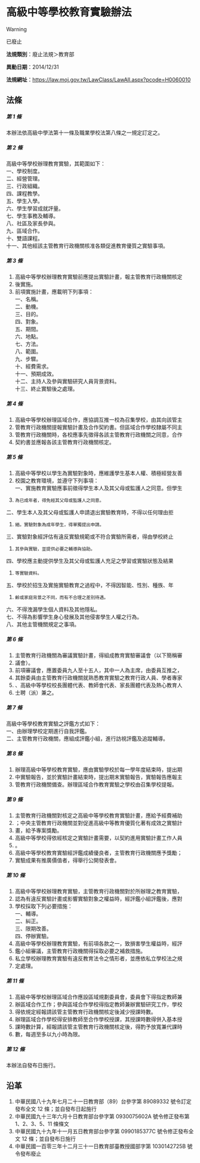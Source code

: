 # 高級中等學校教育實驗辦法


> [!WARNING]
> 已廢止


**法規類別**：廢止法規＞教育部

**異動日期**：2014/12/31  

**法規網址**：https://law.moj.gov.tw/LawClass/LawAll.aspx?pcode=H0060010



## 法條
##### 第 1 條
本辦法依高級中學法第十一條及職業學校法第八條之一規定訂定之。

##### 第 2 條
高級中等學校辦理教育實驗，其範圍如下：  
一、學校制度。  
二、經營管理。  
三、行政組織。  
四、課程教學。  
五、學生入學。  
六、學生學習成就評量。  
七、學生事務及輔導。  
八、社區及家長參與。  
九、區域合作。  
十、雙語課程。  
十一、其他經該主管教育行政機關核准各類促進教育優質之實驗事項。

##### 第 3 條
1. 高級中等學校辦理教育實驗前應提出實驗計畫，報主管教育行政機關核定
1. 後實施。
1. 前項實施計畫，應載明下列事項：  
一、名稱。  
二、動機。  
三、目的。  
四、對象。  
五、期間。  
六、地點。  
七、方法。  
八、範圍。  
九、步驟。  
十、經費需求。  
十一、預期成效。  
十二、主持人及參與實驗研究人員背景資料。  
十三、終止實驗後之處理。

##### 第 4 條
1. 高級中等學校辦理區域合作，應協調互推一校為召集學校，由其向該管主
1. 管教育行政機關提報實驗計畫及合作契約書。但區域合作學校隸屬不同主
1. 管教育行政機關時，各校應事先徵得各該主管教育行政機關之同意，合作
1. 契約書並應報各該主管教育行政機關核定。

##### 第 5 條
1. 高級中等學校以學生為實驗對象時，應維護學生基本人權、積極經營友善
1. 校園之教育環境，並遵守下列事項：  
一、實施教育實驗應事前徵得學生本人及其父母或監護人之同意。但學生
1.     為已成年者，得免經其父母或監護人之同意。  
二、學生本人及其父母或監護人申請退出實驗教育時，不得以任何理由拒
1.     絕。實驗對象為成年學生，得單獨提出申請。  
三、實驗對象經評估有違反實驗規範或不符合實驗所需者，得由學校終止
1.     其參與實驗，並提供必要之輔導與協助。  
四、學校應主動提供學生及其父母或監護人充足之學習或實驗狀態及結果
1.     等實驗資料。  
五、學校於招生及實施實驗教育之過程中，不得因智能、性別、種族、年
1.     齡或家庭背景之不同，而有不合理之差別待遇。  
六、不得洩漏學生個人資料及其他隱私。  
七、不得為影響學生身心發展及其他侵害學生人權之行為。  
八、其他主管機關規定之事項。

##### 第 6 條
1. 主管教育行政機關為審議實驗計畫，得組成教育實驗審議會（以下簡稱審
1. 議會）。
1. 前項審議會，應置委員九人至十五人，其中一人為主席，由委員互推之，
1. 其餘委員由主管教育行政機關就熟悉教育實驗之教育行政人員、學者專家
1. 、高級中等學校校長團體代表、教師會代表、家長團體代表及熱心教育人
1. 士聘（派）兼之。

##### 第 7 條
高級中等學校教育實驗之評鑑方式如下：  
一、由辦理學校定期進行自我評鑑。  
二、主管教育行政機關，應組成評鑑小組，進行訪視評鑑及追蹤輔導。

##### 第 8 條
1. 辦理高級中等學校教育實驗，應由實驗學校於每一學年度結束時，提出期
1. 中實驗報告，並於實驗計畫結束時，提出期末實驗報告，實驗報告應報主
1. 管教育行政機關備查。辦理區域合作教育實驗之學校由召集學校提報。

##### 第 9 條
1. 主管教育行政機關對核定之高級中等學校教育實驗計畫，應給予經費補助
1. ；中央主管教育行政機關並對促進高級中等教育優質化著有成效之實驗計
1. 畫，給予專案獎勵。
1. 高級中等學校得依經核定之實驗計畫需要，以契約進用實驗計畫工作人員
1. 。
1. 高級中等學校教育實驗經評鑑成績優良者，主管教育行政機關應予獎勵；
1. 實驗成果有推廣價值者，得舉行公開發表會。

##### 第 10 條
1. 高級中等學校辦理教育實驗，主管教育行政機關對於所辦理之教育實驗，
1. 認為有違反實驗計畫或影響實驗對象之權益時，經評鑑小組評鑑後，應對
1. 學校採取下列必要措施：  
一、輔導。  
二、糾正。  
三、限期改善。  
四、停辦實驗。
1. 高級中等學校辦理教育實驗，有前項各款之一，致損害學生權益時，經評
1. 鑑小組審議，主管教育行政機關得採取必要之補救措施。
1. 私立學校辦理教育實驗有違反教育法令之情形者，並應依私立學校法之規
1. 定處理。

##### 第 11 條
1. 高級中等學校辦理區域合作應設區域規劃委員會，委員會下得指定教師兼
1. 辦區域合作工作；參與區域合作學校得指定教師兼辦實驗研究工作，學校
1. 得依規定經報請該管主管教育行政機關核定後減少授課時數。
1. 辦理區域合作學校得安排教師至合作學校授課，其授課時數得併入基本授
1. 課時數計算，經報請該管主管教育行政機關核定後，得酌予放寬兼代課時
1. 數，每週至多以九小時為限。

##### 第 12 條
本辦法自發布日施行。

## 沿革
1. 中華民國八十九年七月二十一日教育部（89）台參字第 89089332 號令訂定發布全文 12 條；並自發布日起施行
1. 中華民國九十三年六月十日教育部台參字第 0930075602A  號令修正發布第 1、2、3、5、11 條條文
1. 中華民國九十九年十一月五日教育部台參字第 0990185377C  號令修正發布全文 12 條；並自發布日施行
1. 中華民國一百零三年十二月三十一日教育部臺教授國部字第 1030142725B  號令發布廢止
